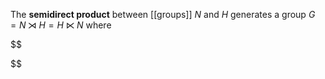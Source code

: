 The **semidirect product** between [[groups]] $N$ and $H$ generates a group $G= N \rtimes H = H \ltimes N$ where

$$

$$